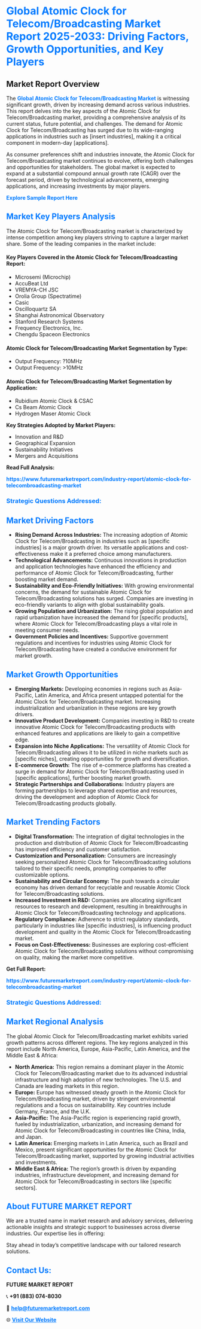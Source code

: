 <h1 style="color: #007BFF;">Global Atomic Clock for Telecom/Broadcasting Market Report 2025-2033: Driving Factors, Growth Opportunities, and Key Players</h1>

<section id="overview">
<h2>Market Report Overview</h2>
<p>The <a href="https://www.futuremarketreport.com/industry-report/atomic-clock-for-telecombroadcasting-market" style="color: #007BFF; text-decoration: none;"><strong>Global Atomic Clock for Telecom/Broadcasting Market</strong></a> is witnessing significant growth, driven by increasing demand across various industries. This report delves into the key aspects of the Atomic Clock for Telecom/Broadcasting market, providing a comprehensive analysis of its current status, future potential, and challenges. The demand for Atomic Clock for Telecom/Broadcasting has surged due to its wide-ranging applications in industries such as [insert industries], making it a critical component in modern-day [applications].</p>
<p>As consumer preferences shift and industries innovate, the Atomic Clock for Telecom/Broadcasting market continues to evolve, offering both challenges and opportunities for stakeholders. The global market is expected to expand at a substantial compound annual growth rate (CAGR) over the forecast period, driven by technological advancements, emerging applications, and increasing investments by major players.</p>
</section>

<section id="overview">
<p><a href="https://www.futuremarketreport.com/request-sample/reportId=115985" style="color: #007BFF; text-decoration: none;"><strong>Explore Sample Report Here</strong></a></p>
</section>

<section id="key-players">
<h2 style="color: #007BFF;">Market Key Players Analysis</h2>
<p>The Atomic Clock for Telecom/Broadcasting market is characterized by intense competition among key players striving to capture a larger market share. Some of the leading companies in the market include:</p>
<h4>Key Players Covered in the Atomic Clock for Telecom/Broadcasting Report:</h4>
<ul><li>Microsemi (Microchip)</li><li>AccuBeat Ltd</li><li>VREMYA-CH JSC</li><li>Orolia Group (Spectratime)</li><li>Casic</li><li>Oscilloquartz SA</li><li>Shanghai Astronomical Observatory</li><li>Stanford Research Systems</li><li>Frequency Electronics, Inc.</li><li>Chengdu Spaceon Electronics</li></ul>
<h4>Atomic Clock for Telecom/Broadcasting Market Segmentation by Type:</h4>
<ul><li>Output Frequency: ?10MHz</li><li>Output Frequency: &gt;10MHz</li></ul>

<h4>Atomic Clock for Telecom/Broadcasting Market Segmentation by Application:</h4>
<ul><li>Rubidium Atomic Clock &amp; CSAC</li><li>Cs Beam Atomic Clock</li><li>Hydrogen Maser Atomic Clock</li></ul>
<p><strong>Key Strategies Adopted by Market Players:</strong></p>
<ul>
<li>Innovation and R&D</li>
<li>Geographical Expansion</li>
<li>Sustainability Initiatives</li>
<li>Mergers and Acquisitions</li>
</ul>
</section>

<section>
<p><strong>Read Full Analysis: </strong></p><a href="https://www.futuremarketreport.com/industry-report/atomic-clock-for-telecombroadcasting-market" style="color: #007BFF; text-decoration: none;"><strong>https://www.futuremarketreport.com/industry-report/atomic-clock-for-telecombroadcasting-market</strong></a>
<h3 style="color: #007BFF;">Strategic Questions Addressed:</h3>
</section>

<section id="driving-factors">
<h2 style="color: #007BFF;">Market Driving Factors</h2>
<ul>
<li><strong>Rising Demand Across Industries:</strong> The increasing adoption of Atomic Clock for Telecom/Broadcasting in industries such as [specific industries] is a major growth driver. Its versatile applications and cost-effectiveness make it a preferred choice among manufacturers.</li>
<li><strong>Technological Advancements:</strong> Continuous innovations in production and application technologies have enhanced the efficiency and performance of Atomic Clock for Telecom/Broadcasting, further boosting market demand.</li>
<li><strong>Sustainability and Eco-Friendly Initiatives:</strong> With growing environmental concerns, the demand for sustainable Atomic Clock for Telecom/Broadcasting solutions has surged. Companies are investing in eco-friendly variants to align with global sustainability goals.</li>
<li><strong>Growing Population and Urbanization:</strong> The rising global population and rapid urbanization have increased the demand for [specific products], where Atomic Clock for Telecom/Broadcasting plays a vital role in meeting consumer needs.</li>
<li><strong>Government Policies and Incentives:</strong> Supportive government regulations and incentives for industries using Atomic Clock for Telecom/Broadcasting have created a conducive environment for market growth.</li>
</ul>
</section>

<section id="growth-opportunities">
<h2 style="color: #007BFF;">Market Growth Opportunities</h2>
<ul>
<li><strong>Emerging Markets:</strong> Developing economies in regions such as Asia-Pacific, Latin America, and Africa present untapped potential for the Atomic Clock for Telecom/Broadcasting market. Increasing industrialization and urbanization in these regions are key growth drivers.</li>
<li><strong>Innovative Product Development:</strong> Companies investing in R&D to create innovative Atomic Clock for Telecom/Broadcasting products with enhanced features and applications are likely to gain a competitive edge.</li>
<li><strong>Expansion into Niche Applications:</strong> The versatility of Atomic Clock for Telecom/Broadcasting allows it to be utilized in niche markets such as [specific niches], creating opportunities for growth and diversification.</li>
<li><strong>E-commerce Growth:</strong> The rise of e-commerce platforms has created a surge in demand for Atomic Clock for Telecom/Broadcasting used in [specific applications], further boosting market growth.</li>
<li><strong>Strategic Partnerships and Collaborations:</strong> Industry players are forming partnerships to leverage shared expertise and resources, driving the development and adoption of Atomic Clock for Telecom/Broadcasting products globally.</li>
</ul>
</section>

<section id="trending-factors">
<h2 style="color: #007BFF;">Market Trending Factors</h2>
<ul>
<li><strong>Digital Transformation:</strong> The integration of digital technologies in the production and distribution of Atomic Clock for Telecom/Broadcasting has improved efficiency and customer satisfaction.</li>
<li><strong>Customization and Personalization:</strong> Consumers are increasingly seeking personalized Atomic Clock for Telecom/Broadcasting solutions tailored to their specific needs, prompting companies to offer customizable options.</li>
<li><strong>Sustainability and Circular Economy:</strong> The push towards a circular economy has driven demand for recyclable and reusable Atomic Clock for Telecom/Broadcasting solutions.</li>
<li><strong>Increased Investment in R&D:</strong> Companies are allocating significant resources to research and development, resulting in breakthroughs in Atomic Clock for Telecom/Broadcasting technology and applications.</li>
<li><strong>Regulatory Compliance:</strong> Adherence to strict regulatory standards, particularly in industries like [specific industries], is influencing product development and quality in the Atomic Clock for Telecom/Broadcasting market.</li>
<li><strong>Focus on Cost-Effectiveness:</strong> Businesses are exploring cost-efficient Atomic Clock for Telecom/Broadcasting solutions without compromising on quality, making the market more competitive.</li>
</ul>
</section>

<section>
<p><strong>Get Full Report: </strong></p><a href="https://www.futuremarketreport.com/industry-report/atomic-clock-for-telecombroadcasting-market" style="color: #007BFF; text-decoration: none;"><strong>https://www.futuremarketreport.com/industry-report/atomic-clock-for-telecombroadcasting-market</strong></a>
<h3 style="color: #007BFF;">Strategic Questions Addressed:</h3>
</section>


<section id="regional-analysis">
<h2 style="color: #007BFF;">Market Regional Analysis</h2>
<p>The global Atomic Clock for Telecom/Broadcasting market exhibits varied growth patterns across different regions. The key regions analyzed in this report include North America, Europe, Asia-Pacific, Latin America, and the Middle East & Africa:</p>
<ul>
<li><strong>North America:</strong> This region remains a dominant player in the Atomic Clock for Telecom/Broadcasting market due to its advanced industrial infrastructure and high adoption of new technologies. The U.S. and Canada are leading markets in this region.</li>
<li><strong>Europe:</strong> Europe has witnessed steady growth in the Atomic Clock for Telecom/Broadcasting market, driven by stringent environmental regulations and a focus on sustainability. Key countries include Germany, France, and the U.K.</li>
<li><strong>Asia-Pacific:</strong> The Asia-Pacific region is experiencing rapid growth, fueled by industrialization, urbanization, and increasing demand for Atomic Clock for Telecom/Broadcasting in countries like China, India, and Japan.</li>
<li><strong>Latin America:</strong> Emerging markets in Latin America, such as Brazil and Mexico, present significant opportunities for the Atomic Clock for Telecom/Broadcasting market, supported by growing industrial activities and investments.</li>
<li><strong>Middle East & Africa:</strong> The region’s growth is driven by expanding industries, infrastructure development, and increasing demand for Atomic Clock for Telecom/Broadcasting in sectors like [specific sectors].</li>
</ul>
</section>

<footer>
<h2 style="color: #007BFF;">About FUTURE MARKET REPORT</h2>
<p>We are a trusted name in market research and advisory services, delivering actionable insights and strategic support to businesses across diverse industries. Our expertise lies in offering:</p>

<p>Stay ahead in today’s competitive landscape with our tailored research solutions.</p>

<h2 style="color: #007BFF;">Contact Us:</h2>
<p><strong>FUTURE MARKET REPORT</strong></p>
<p>📞 <strong>+91 (883) 074-8030</strong></p>
<p>📧 <strong><a href="mailto:help@futuremarketreport.com" style="color: #007BFF;">help@futuremarketreport.com</a></strong></p>
<p>🌐 <strong><a href="https://www.futuremarketreport.com/" style="color: #007BFF;">Visit Our Website</a></strong></p>
</footer>